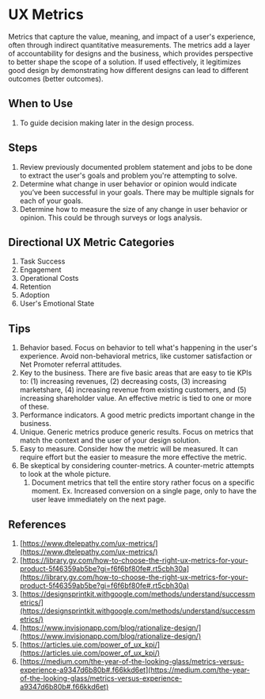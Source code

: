 # UX Metrics
Metrics that capture the value, meaning, and impact of a user's experience, often through indirect quantitative measurements. The metrics add a layer of accountability for designs and the business, which provides perspective to better shape the scope of a solution. If used effectively, it legitimizes good design by demonstrating how different designs can lead to different outcomes (better outcomes).

## When to Use
1. To guide decision making later in the design process.

## Steps
1. Review previously documented problem statement and jobs to be done to extract the user's goals and problem you're attempting to solve.
2. Determine what change in user behavior or opinion would indicate you’ve been successful in your goals. There may be multiple signals for each of your goals.
3. Determine how to measure the size of any change in user behavior or opinion. This could be through surveys or logs analysis.

## Directional UX Metric Categories
1. Task Success
2. Engagement
3. Operational Costs
4. Retention
5. Adoption
6. User's Emotional State

## Tips
1. Behavior based. Focus on behavior to tell what's happening in the user's experience. Avoid non-behavioral metrics, like customer satisfaction or Net Promoter referral attitudes.
2. Key to the business. There are five basic areas that are easy to tie KPIs to: (1) increasing revenues, (2) decreasing costs, (3) increasing marketshare, (4) increasing revenue from existing customers, and (5) increasing shareholder value. An effective metric is tied to one or more of these.
3. Performance indicators. A good metric predicts important change in the business.
4. Unique. Generic metrics produce generic results. Focus on metrics that match the context and the user of your design solution.
5. Easy to measure. Consider how the metric will be measured. It can require effort but the easier to measure the more effective the metric.
6. Be skeptical by considering counter-metrics. A counter-metric attempts to look at the whole picture.
   1. Document metrics that tell the entire story rather focus on a specific moment. Ex. Increased conversion on a single page, only to have the user leave immediately on the next page.

## References
1. [https://www.dtelepathy.com/ux-metrics/](https://www.dtelepathy.com/ux-metrics/)
2. [https://library.gv.com/how-to-choose-the-right-ux-metrics-for-your-product-5f46359ab5be?gi=f6f6bf80fe#.rt5cbh30a](https://library.gv.com/how-to-choose-the-right-ux-metrics-for-your-product-5f46359ab5be?gi=f6f6bf80fe#.rt5cbh30a)
3. [https://designsprintkit.withgoogle.com/methods/understand/successmetrics/](https://designsprintkit.withgoogle.com/methods/understand/successmetrics/)
4. [https://www.invisionapp.com/blog/rationalize-design/](https://www.invisionapp.com/blog/rationalize-design/)
5. [https://articles.uie.com/power_of_ux_kpi/](https://articles.uie.com/power_of_ux_kpi/)
6. [https://medium.com/the-year-of-the-looking-glass/metrics-versus-experience-a9347d6b80b#.f66kkd6et](https://medium.com/the-year-of-the-looking-glass/metrics-versus-experience-a9347d6b80b#.f66kkd6et)